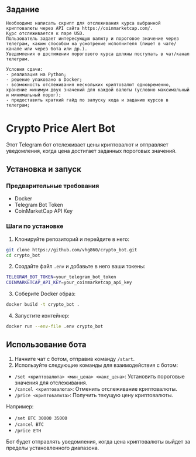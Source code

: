 ## Задание
```text
Необходимо написать скрипт для отслеживания курса выбранной криптовалюты через API сайта https://coinmarketcap.com/.
Курс отслеживается к паре USD.
Пользователь задает интересующую валюту и пороговое значение через телеграм, каким способом на усмотрение исполнителя (пишет в чате/канале или через бота или др.).
Уведомления о достижении порогового курса должны поступать в чат/канал телеграм.
 
Условия сдачи:
- реализация на Python;
- решение упаковано в Docker;
- возможность отслеживания нескольких криптовалют одновременно, хранение минимум двух значений для каждой валюты (условно максимальный и минимальный порог);
- предоставить краткий гайд по запуску кода и заданию курсов в телеграм;
```

# Crypto Price Alert Bot

Этот Telegram бот отслеживает цены криптовалют и отправляет уведомления, когда цена достигает заданных пороговых значений.

## Установка и запуск

### Предварительные требования

- Docker
- Telegram Bot Token
- CoinMarketCap API Key

### Шаги по установке

1. Клонируйте репозиторий и перейдите в него:
```sh
git clone https://github.com/vhg860/crypto_bot.git
cd crypto_bot
```
2. Создайте файл `.env` и добавьте в него ваши токены:
```sh
TELEGRAM_BOT_TOKEN=your_telegram_bot_token
COINMARKETCAP_API_KEY=your_coinmarketcap_api_key
```
3. Соберите Docker образ:
```sh
docker build -t crypto_bot .
```
4. Запустите контейнер:
```sh
docker run --env-file .env crypto_bot
```

## Использование бота

1. Начните чат с ботом, отправив команду `/start`.
2. Используйте следующие команды для взаимодействия с ботом:
- `/set <криптовалюта> <мин_цена> <макс_цена>`: Установить пороговые значения для отслеживания.
- `/cancel <криптовалюта>`: Отменить отслеживание криптовалюты.
- `/price <криптовалюта>`: Получить текущую цену криптовалюты.

Например:
- `/set BTC 30000 35000`
- `/cancel BTC`
- `/price ETH`

Бот будет отправлять уведомления, когда цена криптовалюты выйдет за пределы установленного диапазона.
